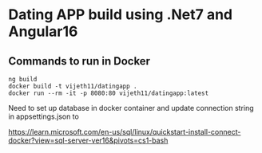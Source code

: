 # Dating APP build using .Net7 and Angular16

## Commands to run in Docker

```
ng build
docker build -t vijeth11/datingapp .
docker run --rm -it -p 8080:80 vijeth11/datingapp:latest
```

Need to set up database in docker container and update connection string in appsettings.json to

https://learn.microsoft.com/en-us/sql/linux/quickstart-install-connect-docker?view=sql-server-ver16&pivots=cs1-bash
